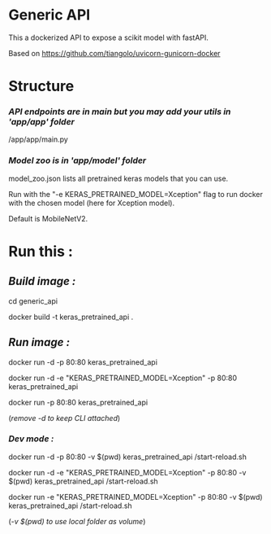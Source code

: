 # Generic API

This a dockerized API to expose a scikit model with fastAPI.

Based on https://github.com/tiangolo/uvicorn-gunicorn-docker

# Structure 

### *API endpoints are in main but you may add your utils in 'app/app' folder*

/app/app/main.py 

### *Model zoo is in 'app/model' folder*

model_zoo.json lists all pretrained keras models that you can use.

Run with the "-e KERAS_PRETRAINED_MODEL=Xception" flag to run docker 
with the chosen model (here for Xception model).
 
Default is MobileNetV2.

# Run this :

## *Build image :*

cd generic_api

docker build -t keras_pretrained_api .

## *Run image :*

docker run -d -p 80:80 keras_pretrained_api

docker run -d -e "KERAS_PRETRAINED_MODEL=Xception" -p 80:80 keras_pretrained_api 

docker run -p 80:80 keras_pretrained_api

(*remove -d to keep CLI attached*)


### *Dev mode :*

docker run -d -p 80:80 -v $(pwd) keras_pretrained_api /start-reload.sh
 
docker run -d  -e "KERAS_PRETRAINED_MODEL=Xception" -p 80:80 -v $(pwd) keras_pretrained_api /start-reload.sh 

docker run -e "KERAS_PRETRAINED_MODEL=Xception" -p 80:80 -v $(pwd) keras_pretrained_api /start-reload.sh 

(*-v $(pwd) to use local folder as volume*)
